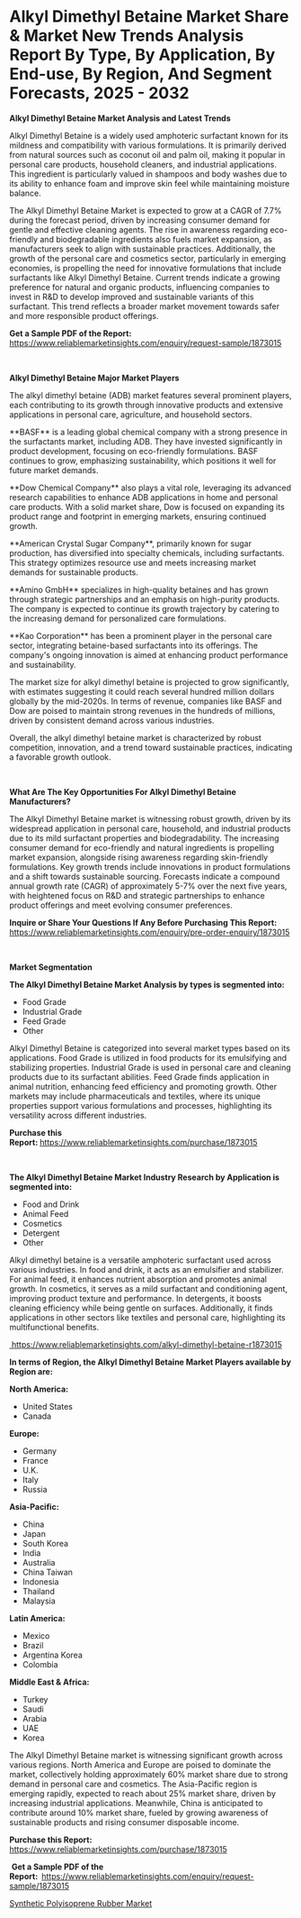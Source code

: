 <p><h1>Alkyl Dimethyl Betaine Market Share & Market New Trends Analysis Report By Type, By Application, By End-use, By Region, And Segment Forecasts, 2025 - 2032</h1></p><p><strong>Alkyl Dimethyl Betaine Market Analysis and Latest Trends</strong></p>
<p><p>Alkyl Dimethyl Betaine is a widely used amphoteric surfactant known for its mildness and compatibility with various formulations. It is primarily derived from natural sources such as coconut oil and palm oil, making it popular in personal care products, household cleaners, and industrial applications. This ingredient is particularly valued in shampoos and body washes due to its ability to enhance foam and improve skin feel while maintaining moisture balance. </p><p>The Alkyl Dimethyl Betaine Market is expected to grow at a CAGR of 7.7% during the forecast period, driven by increasing consumer demand for gentle and effective cleaning agents. The rise in awareness regarding eco-friendly and biodegradable ingredients also fuels market expansion, as manufacturers seek to align with sustainable practices. Additionally, the growth of the personal care and cosmetics sector, particularly in emerging economies, is propelling the need for innovative formulations that include surfactants like Alkyl Dimethyl Betaine. Current trends indicate a growing preference for natural and organic products, influencing companies to invest in R&D to develop improved and sustainable variants of this surfactant. This trend reflects a broader market movement towards safer and more responsible product offerings.</p></p>
<p><strong>Get a Sample PDF of the Report:&nbsp;</strong> <a href="https://www.reliablemarketinsights.com/enquiry/request-sample/1873015?utm_campaign=2606&utm_medium=2&utm_source=Github&utm_content=ia&utm_term=31032025&utm_id=alkyl-dimethyl-betaine">https://www.reliablemarketinsights.com/enquiry/request-sample/1873015</a></p>
<p>&nbsp;</p>
<p><strong>Alkyl Dimethyl Betaine Major Market Players</strong></p>
<p><p>The alkyl dimethyl betaine (ADB) market features several prominent players, each contributing to its growth through innovative products and extensive applications in personal care, agriculture, and household sectors.</p><p>**BASF** is a leading global chemical company with a strong presence in the surfactants market, including ADB. They have invested significantly in product development, focusing on eco-friendly formulations. BASF continues to grow, emphasizing sustainability, which positions it well for future market demands.</p><p>**Dow Chemical Company** also plays a vital role, leveraging its advanced research capabilities to enhance ADB applications in home and personal care products. With a solid market share, Dow is focused on expanding its product range and footprint in emerging markets, ensuring continued growth.</p><p>**American Crystal Sugar Company**, primarily known for sugar production, has diversified into specialty chemicals, including surfactants. This strategy optimizes resource use and meets increasing market demands for sustainable products.</p><p>**Amino GmbH** specializes in high-quality betaines and has grown through strategic partnerships and an emphasis on high-purity products. The company is expected to continue its growth trajectory by catering to the increasing demand for personalized care formulations.</p><p>**Kao Corporation** has been a prominent player in the personal care sector, integrating betaine-based surfactants into its offerings. The company's ongoing innovation is aimed at enhancing product performance and sustainability.</p><p>The market size for alkyl dimethyl betaine is projected to grow significantly, with estimates suggesting it could reach several hundred million dollars globally by the mid-2020s. In terms of revenue, companies like BASF and Dow are poised to maintain strong revenues in the hundreds of millions, driven by consistent demand across various industries.</p><p>Overall, the alkyl dimethyl betaine market is characterized by robust competition, innovation, and a trend toward sustainable practices, indicating a favorable growth outlook.</p></p>
<p>&nbsp;</p>
<p><strong>What Are The Key Opportunities For Alkyl Dimethyl Betaine Manufacturers?</strong></p>
<p><p>The Alkyl Dimethyl Betaine market is witnessing robust growth, driven by its widespread application in personal care, household, and industrial products due to its mild surfactant properties and biodegradability. The increasing consumer demand for eco-friendly and natural ingredients is propelling market expansion, alongside rising awareness regarding skin-friendly formulations. Key growth trends include innovations in product formulations and a shift towards sustainable sourcing. Forecasts indicate a compound annual growth rate (CAGR) of approximately 5-7% over the next five years, with heightened focus on R&D and strategic partnerships to enhance product offerings and meet evolving consumer preferences.</p></p>
<p><strong>Inquire or Share Your Questions If Any Before Purchasing This Report:</strong> <a href="https://www.reliablemarketinsights.com/enquiry/pre-order-enquiry/1873015?utm_campaign=2606&utm_medium=2&utm_source=Github&utm_content=ia&utm_term=31032025&utm_id=alkyl-dimethyl-betaine">https://www.reliablemarketinsights.com/enquiry/pre-order-enquiry/1873015</a></p>
<p>&nbsp;</p>
<p><strong>Market Segmentation</strong></p>
<p><strong>The Alkyl Dimethyl Betaine Market Analysis by types is segmented into:</strong></p>
<p><ul><li>Food Grade</li><li>Industrial Grade</li><li>Feed Grade</li><li>Other</li></ul></p>
<p><p>Alkyl Dimethyl Betaine is categorized into several market types based on its applications. Food Grade is utilized in food products for its emulsifying and stabilizing properties. Industrial Grade is used in personal care and cleaning products due to its surfactant abilities. Feed Grade finds application in animal nutrition, enhancing feed efficiency and promoting growth. Other markets may include pharmaceuticals and textiles, where its unique properties support various formulations and processes, highlighting its versatility across different industries.</p></p>
<p><strong>Purchase this Report:&nbsp;</strong><a href="https://www.reliablemarketinsights.com/purchase/1873015?utm_campaign=2606&utm_medium=2&utm_source=Github&utm_content=ia&utm_term=31032025&utm_id=alkyl-dimethyl-betaine">https://www.reliablemarketinsights.com/purchase/1873015</a></p>
<p>&nbsp;</p>
<p><strong>The Alkyl Dimethyl Betaine Market Industry Research by Application is segmented into:</strong></p>
<p><ul><li>Food and Drink</li><li>Animal Feed</li><li>Cosmetics</li><li>Detergent</li><li>Other</li></ul></p>
<p><p>Alkyl dimethyl betaine is a versatile amphoteric surfactant used across various industries. In food and drink, it acts as an emulsifier and stabilizer. For animal feed, it enhances nutrient absorption and promotes animal growth. In cosmetics, it serves as a mild surfactant and conditioning agent, improving product texture and performance. In detergents, it boosts cleaning efficiency while being gentle on surfaces. Additionally, it finds applications in other sectors like textiles and personal care, highlighting its multifunctional benefits.</p></p>
<p><a href="https://www.reliablemarketinsights.com/alkyl-dimethyl-betaine-r1873015?utm_campaign=2606&utm_medium=2&utm_source=Github&utm_content=ia&utm_term=31032025&utm_id=alkyl-dimethyl-betaine">&nbsp;https://www.reliablemarketinsights.com/alkyl-dimethyl-betaine-r1873015</a></p>
<p><strong>In terms of Region, the Alkyl Dimethyl Betaine Market Players available by Region are:</strong></p>
<p>
    <p> <strong> North America: </strong>
        <ul>
            <li>United States</li>
            <li>Canada</li>
        </ul>
        </p> 
    <p> <strong> Europe: </strong>
        <ul>
            <li>Germany</li>
            <li>France</li>
            <li>U.K.</li>
            <li>Italy</li>
            <li>Russia</li>
        </ul>
        </p> 
    <p> <strong> Asia-Pacific: </strong>
        <ul>
            <li>China</li>
            <li>Japan</li>
            <li>South Korea</li>
            <li>India</li>
            <li>Australia</li>
            <li>China Taiwan</li>
            <li>Indonesia</li>
            <li>Thailand</li>
            <li>Malaysia</li>
        </ul>
        </p> 
    <p> <strong> Latin America: </strong>
        <ul>
            <li>Mexico</li>
            <li>Brazil</li>
            <li>Argentina Korea</li>
            <li>Colombia</li>
        </ul>
        </p> 
    <p> <strong> Middle East & Africa: </strong>
        <ul>
            <li>Turkey</li>
            <li>Saudi</li>
            <li>Arabia</li>
            <li>UAE</li>
            <li>Korea</li>
        </ul>
    </p>
    </p>
<p><p>The Alkyl Dimethyl Betaine market is witnessing significant growth across various regions. North America and Europe are poised to dominate the market, collectively holding approximately 60% market share due to strong demand in personal care and cosmetics. The Asia-Pacific region is emerging rapidly, expected to reach about 25% market share, driven by increasing industrial applications. Meanwhile, China is anticipated to contribute around 10% market share, fueled by growing awareness of sustainable products and rising consumer disposable income.</p></p>
<p><strong>Purchase this Report: </strong><a href="https://www.reliablemarketinsights.com/purchase/1873015?utm_campaign=2606&utm_medium=2&utm_source=Github&utm_content=ia&utm_term=31032025&utm_id=alkyl-dimethyl-betaine">https://www.reliablemarketinsights.com/purchase/1873015</a></p>
<p>&nbsp;<strong>Get a Sample PDF of the Report:&nbsp;&nbsp;</strong><a href="https://www.reliablemarketinsights.com/enquiry/request-sample/1873015?utm_campaign=2606&utm_medium=2&utm_source=Github&utm_content=ia&utm_term=31032025&utm_id=alkyl-dimethyl-betaine">https://www.reliablemarketinsights.com/enquiry/request-sample/1873015</a></p>
<p><strong></strong></p>
<p><p><a href="https://github.com/WashimHussain441/Market-Research-Report-List-2/blob/main/synthetic-polyisoprene-rubber-market.md?utm_campaign=2606&utm_medium=2&utm_source=Github&utm_content=ia&utm_term=31032025&utm_id=alkyl-dimethyl-betaine">Synthetic Polyisoprene Rubber Market</a></p></p>